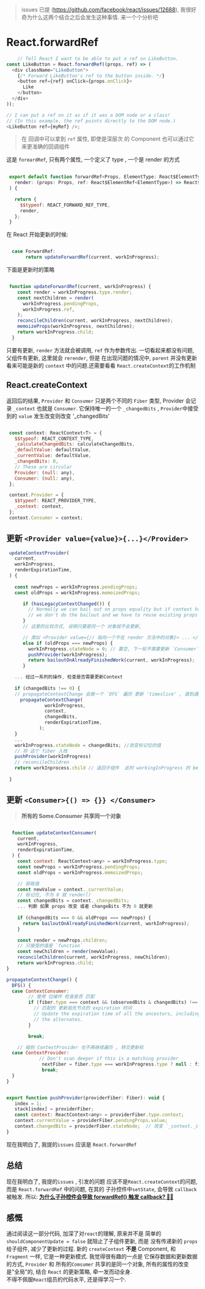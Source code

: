 
> issues 已提 (https://github.com/facebook/react/issues/12688), 我很好奇为什么这两个结合之后会发生这种事情. 来一个个分析吧

# React.forwardRef


```js
    // Tell React I want to be able to put a ref on LikeButton.
const LikeButton = React.forwardRef((props, ref) => (
  <div className="LikeButton">
    {/* Forward LikeButton's ref to the button inside. */}
    <button ref={ref} onClick={props.onClick}>
      Like
    </button>
  </div>
));

// I can put a ref on it as if it was a DOM node or a class!
// (In this example, the ref points directly to the DOM node.)
<LikeButton ref={myRef} />;

```

> 在 回调中可以拿到 `ref` 属性, 即使是深层次 的 Component 也可以通过它来更准确的回调组件


这是 `foreardRef`, 只有两个属性, 一个定义了 type , 一个是 render 的方式

```js
 
 export default function forwardRef<Props, ElementType: React$ElementType>(
   render: (props: Props, ref: React$ElementRef<ElementType>) => React$Node,
 ) {

   return {
     $$typeof: REACT_FORWARD_REF_TYPE,
     render,
   };
 }
 ```

 在 React 开始更新的时候:


 ```js

   case ForwardRef:
        return updateForwardRef(current, workInProgress);

 ```

下面是更新时的策略

 ```js

  function updateForwardRef(current, workInProgress) {
     const render = workInProgress.type.render;
     const nextChildren = render(
       workInProgress.pendingProps,
       workInProgress.ref,
     );
     reconcileChildren(current, workInProgress, nextChildren);
     memoizeProps(workInProgress, nextChildren);
     return workInProgress.child;
   }
 ```

 只要有更新, `render` 方法就会被调用, `ref` 作为参数传出. 一切看起来都没有问题,父组件有更新, 这里就会 `rerender`, 但是 在出现问题的情况中, `parent` 并没有更新 看来可能是新的 `context` 中的问题.还需要看看 `React.createContext`的工作机制

## React.createContext

返回后的结果,  `Provider` 和 `Consumer` 只是两个不同的 `Fiber` 类型, Provider 会记录 `_context` 也就是 `Consumer`. 它保持唯一的一个 `_changedBits` ,  `Provider`中接受到的 `value` 发生改变则改变 '_changedBits'
 ```js

  const context: ReactContext<T> = {
    $$typeof: REACT_CONTEXT_TYPE,
    _calculateChangedBits: calculateChangedBits,
    _defaultValue: defaultValue,
    _currentValue: defaultValue,
    _changedBits: 0,
    // These are circular
    Provider: (null: any),
    Consumer: (null: any),
  };

  context.Provider = {
    $$typeof: REACT_PROVIDER_TYPE,
    _context: context,
  };
  context.Consumer = context;

 ```
 
## 更新 `<Provider value={value}>{...}</Provider>`

 ``` js
  updateContextProvider(
    current,
    workInProgress,
    renderExpirationTime,
  ) {
    
    const newProps = workInProgress.pendingProps;
    const oldProps = workInProgress.memoizedProps;
 
       if (hasLegacyContextChanged()) {
         // Normally we can bail out on props equality but if context has changed
         // we don't do the bailout and we have to reuse existing props instead.
       } 
       // 这里的比较方式, 说明只要是同一个 对象就不会更新, 

       // 类似 <Provider value={// 指向一个不在 render 方法中的对象}> ... </> 不会更新
       else if (oldProps === newProps) {
         workInProgress.stateNode = 0; // 置空, 下一轮不需要更新 `Consumer`
         pushProvider(workInProgress); 
         return bailoutOnAlreadyFinishedWork(current, workInProgress);
       }

    ... 经过一系列的操作, 检查是否需要更新Context
    
    if (changedBits !== 0) {
    // propagateContextChange 会做一个 `DFS` 遍历 更新 'timeslice' , 直到遇到每一条子孙系上的 `Consumer`, 接着的更新就再交由 `Consumer` 
      propagateContextChange(
               workInProgress,
               context,
               changedBits,
               renderExpirationTime,
             );
    }
    ...
    workInProgress.stateNode = changedBits; //改变标记位的值
    // 将 这个 fiber 入栈 
    pushProvider(workInProgress)
    // reconcileChildren 
    return workInprocess.child // 返回子组件  此时 workingInProgress 的 beginWork 结束, child 开始自己的 beginWork, 从而一直反应到 ContextConsumer
    
  }
```

## 更新 `<Consumer>{() => {}} </Consumer> `

> **所有的 Some.Consumer 共享同一个对象**

``` js

  function updateContextConsumer(
    current,
    workInProgress,
    renderExpirationTime,
  ) {
    const context: ReactContext<any> = workInProgress.type;
    const newProps = workInProgress.pendingProps;
    const oldProps = workInProgress.memoizedProps;

    // 获取值
    const newValue = context._currentValue;
    // 标记位, 不为 0 就 render()
    const changedBits = context._changedBits;
    ... 判断 如果 props 改变 或者 changeBits 不为 0 就更新
    
    if (changedBits === 0 && oldProps === newProps) {
      return bailoutOnAlreadyFinishedWork(current, workInProgress);
    }

    const render = newProps.children;
    // 只接受的值是 `function`
    const newChildren = render(newValue);
    reconcileChildren(current, workInProgress, newChildren);
    return workInProgress.child;
}

```    

```js
propagateContextChange() {
  DFS() {
  case ContextConsumer:
        // 使用 位操作 检查是否 匹配
        if (fiber.type === context && (observedBits & changedBits) !== 0) {
          // 匹配的 更新祖先节点的 expiration 时间
          // Update the expiration time of all the ancestors, including
          // the alternates.
        }

        break;

    // 碰到 ContextProvider 也不再继续遍历 , 转交更新权
  case ContextProvider:
            // Don't scan deeper if this is a matching provider
             nextFiber = fiber.type === workInProgress.type ? null : fiber.child;
             break;
  }
}

```


```js

export function pushProvider(providerFiber: Fiber): void {
   index = 1;
   stack[index] = providerFiber;
   const context: ReactContext<any> = providerFiber.type.context;
   context.currentValue = providerFiber.pendingProps.value;
   context.changedBits = providerFiber.stateNode;  // 改变 `_context._changedBits`的值
}

```


  现在我明白了, 我提的`issues` 应该是 `React.forwardRef`

## 总结

  
  现在我明白了, 我提的`issues` , 引发的问题 应该不是`React.createContext`的问题, 而是 `React.forwardRef` 中的问题, 在其的 子孙控件中`setState`, 会导致 `callback` 被触发.
  所以: **[为什么子孙控件会导致 forwardRef() 触发 callback? 🤔🤔](https://github.com/facebook/react/pull/12690/files/e3fdd870cb8d0e1b60438f9b2955858c80063e1e)**
  

## 感慨

  通过阅读这一部分代码, 加深了对`react`的理解, 
  原来并不是 简单的 `shouldComponentUpdate = false` 就阻止了子组件更新, 而是 没有传递新的 `props` 给子组件, 减少了更新的过程.
  新的 `createContext`  **不是** Component, 和 `Fragment` 一样,  它是一种更新模式.
  我觉得很有趣的一点是 它保存数据和更新数据的方式,
  `Provider` 和 所有的`Comsumer` 共享的是同一个对象, 所有的属性的改变是"全局"的, 结合 `React` 的更新策略, 牵一发而动全身.   
  不得不佩服`React`组员的代码水平, 还是得学习一个.

  